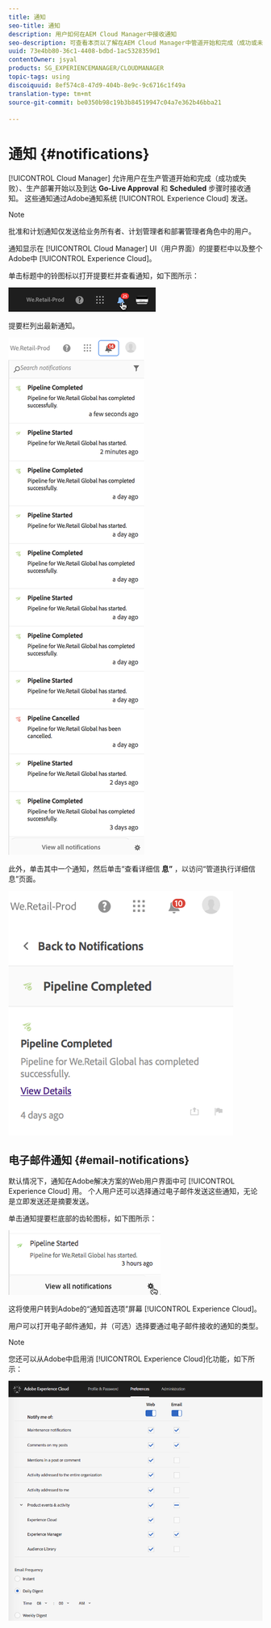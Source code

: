 ```yaml
---
title: 通知
seo-title: 通知
description: 用户如何在AEM Cloud Manager中接收通知
seo-description: 可查看本页以了解在AEM Cloud Manager中管道开始和完成（成功或未成功）时用户如何接收通知。
uuid: 73e4bb80-36c1-4408-bdbd-1ac5328359d1
contentOwner: jsyal
products: SG_EXPERIENCEMANAGER/CLOUDMANAGER
topic-tags: using
discoiquuid: 8ef574c8-47d9-404b-8e9c-9c6716c1f49a
translation-type: tm+mt
source-git-commit: be0350b98c19b3b84519947c04a7e362b46bba21

---
```



# 通知 {#notifications}

[!UICONTROL Cloud Manager] 允许用户在生产管道开始和完成（成功或失败）、生产部署开始以及到达 **Go-Live Approval** 和 **Scheduled** 步骤时接收通知。 这些通知通过Adobe通知系统 [!UICONTROL Experience Cloud] 发送。

>[!NOTE]
>
>批准和计划通知仅发送给业务所有者、计划管理者和部署管理者角色中的用户。

通知显示在 [!UICONTROL Cloud Manager] UI（用户界面）的提要栏中以及整个Adobe中 [!UICONTROL Experience Cloud]。

单击标题中的铃图标以打开提要栏并查看通知，如下图所示：

![](assets/image2018-7-12_11-52-40.png)

提要栏列出最新通知。

![](assets/screen_shot_2018-07-20at91406pm.png)

此外，单击其中一个通知，然后单击“查看详细信 **息”** ，以访问“管道执行详细信息”页面。

![](assets/screen_shot_2018-08-14at43503pm.png)

## 电子邮件通知 {#email-notifications}

默认情况下，通知在Adobe解决方案的Web用户界面中可 [!UICONTROL Experience Cloud] 用。 个人用户还可以选择通过电子邮件发送这些通知，无论是立即发送还是摘要发送。

单击通知提要栏底部的齿轮图标，如下图所示：

![](assets/image2018-7-12_12-8-19.png)

这将使用户转到Adobe的“通知首选项”屏幕 [!UICONTROL Experience Cloud]。

用户可以打开电子邮件通知，并（可选）选择要通过电子邮件接收的通知的类型。

>[!NOTE]
>
>您还可以从Adobe中启用消 [!UICONTROL Experience Cloud]化功能，如下所示：

![](assets/image2018-7-12_12-10-51.png)
